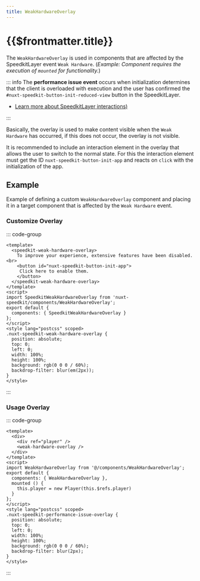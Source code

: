 ```yaml
---
title: WeakHardwareOverlay
---
```


# {{$frontmatter.title}}

The `WeakHardwareOverlay` is used in components that are affected by the SpeedkitLayer event `Weak Hardware`. (*Example: Component requires the execution of `mounted` for functionality.*)

::: info
The **performance issue event** occurs when initialization determines that the client is overloaded with execution and the user has confirmed the `#nuxt-speedkit-button-init-reduced-view` button in the SpeedkitLayer.

- [Learn more about SpeedkitLayer interactions)](/components/speedkit-layer#buttons)

:::

Basically, the overlay is used to make content visible when the `Weak Hardware` has occurred, if this does not occur, the overlay is not visible.

It is recommended to include an interaction element in the overlay that allows the user to switch to the normal state. For this the interaction element must get the ID `nuxt-speedkit-button-init-app` and reacts on `click` with the initialization of the app.

## Example

Example of defining a custom `WeakHardwareOverlay` component and placing it in a target component that is affected by the `Weak Hardware` event.

### Customize Overlay

::: code-group

````vue[@/components/WeakHardwareOverlay.vue]
<template>
  <speedkit-weak-hardware-overlay>
    To improve your experience, extensive features have been disabled.<br>
    <button id="nuxt-speedkit-button-init-app">
     Click here to enable them.
    </button>
  </speedkit-weak-hardware-overlay>
</template>
<script>
import SpeedkitWeakHardwareOverlay from 'nuxt-speedkit/components/WeakHardwareOverlay';
export default {
  components: { SpeedkitWeakHardwareOverlay }
};
</script>
<style lang="postcss" scoped>
.nuxt-speedkit-weak-hardware-overlay {
  position: absolute;
  top: 0;
  left: 0;
  width: 100%;
  height: 100%;
  background: rgb(0 0 0 / 60%);
  backdrop-filter: blur(em(2px));
}
</style>
````

:::

### Usage Overlay

::: code-group

````vue[@/components/Player.vue]
<template>
  <div>
    <div ref="player" />
    <weak-hardware-overlay />
  </div>
</template>
<script>
import WeakHardwareOverlay from '@/components/WeakHardwareOverlay';
export default {
  components: { WeakHardwareOverlay },
  mounted () {
    this.player = new Player(this.$refs.player)
  }
};
</script>
<style lang="postcss" scoped>
.nuxt-speedkit-performance-issue-overlay {
  position: absolute;
  top: 0;
  left: 0;
  width: 100%;
  height: 100%;
  background: rgb(0 0 0 / 60%);
  backdrop-filter: blur(2px);
}
</style>
````

:::
